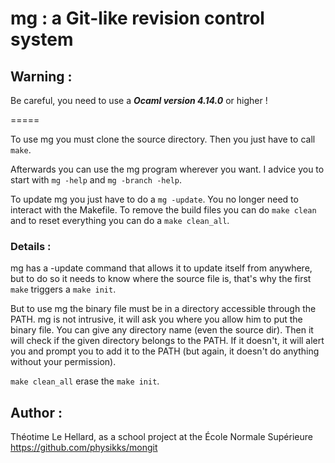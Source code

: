 # mg : a Git-like revision control system

## Warning :
Be careful, you need to use a ***Ocaml version 4.14.0*** or higher !

=====

To use mg you must clone the source directory.
Then you just have to call `make`.

Afterwards you can use the mg program wherever you want. I advice you to start with `mg -help` and `mg -branch -help`. 

To update mg you just have to do a `mg -update`. You no longer need to interact with the Makefile.
To remove the build files you can do `make clean` and to reset everything you can do a `make clean_all`. 

### Details :
mg has a -update command that allows it to update itself from anywhere, but to do so it needs to know where the source file is, that's why the first `make` triggers a `make init`.

But to use mg the binary file must be in a directory accessible through the PATH. mg is not intrusive, it will ask you where you allow him to put the binary file. You can give any directory name (even the source dir). 
Then it will check if the given directory belongs to the PATH. If it doesn't, it will alert you and prompt you to add it to the PATH (but again, it doesn't do anything without your permission).

`make clean_all` erase the `make init`.

 

## Author :
Théotime Le Hellard, as a school project at the École Normale Supérieure
https://github.com/physikks/mongit
